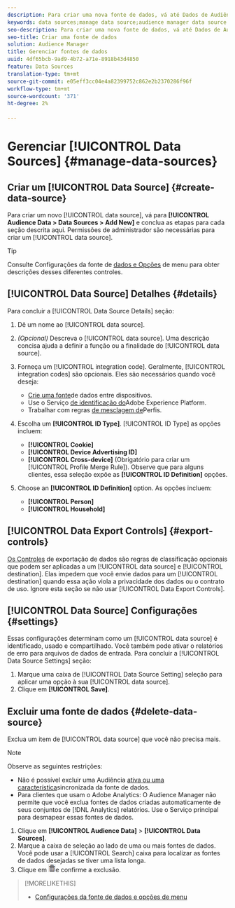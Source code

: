 ```yaml
---
description: Para criar uma nova fonte de dados, vá até Dados de Audiência > Fontes de dados > Adicionar novo e conclua as etapas para cada seção descrita aqui. São necessárias permissões de administrador para criar uma fonte de dados.
keywords: data sources;manage data source;audience manager data source
seo-description: Para criar uma nova fonte de dados, vá até Dados de Audiência > Fontes de dados > Adicionar novo e conclua as etapas para cada seção descrita aqui. São necessárias permissões de administrador para criar uma fonte de dados.
seo-title: Criar uma fonte de dados
solution: Audience Manager
title: Gerenciar fontes de dados
uuid: 4df65bcb-9ad9-4b72-a71e-8918b43d4850
feature: Data Sources
translation-type: tm+mt
source-git-commit: e05eff3cc04e4a82399752c862e2b2370286f96f
workflow-type: tm+mt
source-wordcount: '371'
ht-degree: 2%

---
```



# Gerenciar [!UICONTROL Data Sources] {#manage-data-sources}

## Criar um [!UICONTROL Data Source] {#create-data-source}

Para criar um novo [!UICONTROL data source], vá para **[!UICONTROL Audience Data > Data Sources > Add New]** e conclua as etapas para cada seção descrita aqui. Permissões de administrador são necessárias para criar um [!UICONTROL data source].

<!-- create-datasource.xml -->

>[!TIP]
>
>Consulte Configurações da fonte de [dados e Opções](../features/datasources-list-and-settings.md#settings-menu-options) de menu para obter descrições desses diferentes controles.

## [!UICONTROL Data Source] Detalhes {#details}

Para concluir a [!UICONTROL Data Source Details] seção:

1. Dê um nome ao [!UICONTROL data source].
1. *(Opcional)* Descreva o [!UICONTROL data source]. Uma descrição concisa ajuda a definir a função ou a finalidade do [!UICONTROL data source].
1. Forneça um [!UICONTROL integration code]. Geralmente, [!UICONTROL integration codes] são opcionais. Eles são necessários quando você deseja:

   * [Crie uma fonte](../features/profile-merge-rules/merge-rules-start.md#create-data-source)de dados entre dispositivos.
   * Use o Serviço [de identificação do](https://docs.adobe.com/content/help/en/id-service/using/home.html)Adobe Experience Platform.
   * Trabalhar com regras [de mesclagem de](../features/profile-merge-rules/merge-rules-start.md)Perfis.

1. Escolha um **[!UICONTROL ID Type]**. [!UICONTROL ID Type] as opções incluem:

   * **[!UICONTROL Cookie]**
   * **[!UICONTROL Device Advertising ID]**
   * **[!UICONTROL Cross-device]** (Obrigatório para criar um [!UICONTROL Profile Merge Rule]). Observe que para alguns clientes, essa seleção expõe as **[!UICONTROL ID Definition]** opções.

1. Choose an **[!UICONTROL ID Definition]** option. As opções incluem:

   * **[!UICONTROL Person]**
   * **[!UICONTROL Household]**

## [!UICONTROL Data Export Controls] {#export-controls}

[Os Controles](../features/data-export-controls.md) de exportação de dados são regras de classificação opcionais que podem ser aplicadas a um [!UICONTROL data source] e [!UICONTROL destination]. Elas impedem que você envie dados para um [!UICONTROL destination] quando essa ação viola a privacidade dos dados ou o contrato de uso. Ignore esta seção se não usar [!UICONTROL Data Export Controls].

## [!UICONTROL Data Source] Configurações {#settings}

Essas configurações determinam como um [!UICONTROL data source] é identificado, usado e compartilhado. Você também pode ativar o relatórios de erro para arquivos de dados de entrada. Para concluir a [!UICONTROL Data Source Settings] seção:

1. Marque uma caixa de [!UICONTROL Data Source Setting] seleção para aplicar uma opção à sua [!UICONTROL data source].
2. Clique em **[!UICONTROL Save]**.

## Excluir uma fonte de dados {#delete-data-source}

<!-- t_datasource_delete.xml -->

Exclua um item de [!UICONTROL data source] que você não precisa mais.

>[!NOTE]
>
>Observe as seguintes restrições:
>
>* Não é possível excluir uma Audiência [ativa ou uma característica](../features/traits/client-activity-synced-audience-traits.md)sincronizada da fonte de dados.
>* Para clientes que usam o Adobe Analytics: O Audience Manager não permite que você exclua fontes de dados criadas automaticamente de seus conjuntos de [!DNL Analytics] relatórios. Use o Serviço [](https://docs.adobe.com/content/help/en/core-services/interface/about-core-services/core-services-landing.html) principal para desmapear essas fontes de dados.


1. Clique em **[!UICONTROL Audience Data]** > **[!UICONTROL Data Sources]**.
1. Marque a caixa de seleção ao lado de uma ou mais fontes de dados.
Você pode usar a [!UICONTROL Search] caixa para localizar as fontes de dados desejadas se tiver uma lista longa.
1. Clique em ![](assets/icon_trash.png)e confirme a exclusão.


>[!MORELIKETHIS]
>
>* [Configurações da fonte de dados e opções de menu](../features/datasources-list-and-settings.md#settings-menu-options)